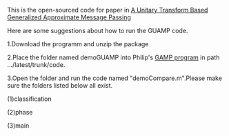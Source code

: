 This is the open-sourced code for paper in [A Unitary Transform Based Generalized Approximate Message Passing](https://arxiv.org/abs/2210.08861)


Here are some suggestions about how to run the GUAMP code.

1.Download the programm and unzip the package 

2.Place the folder named demoGUAMP into Philip's [GAMP program](https://sourceforge.net/projects/gampmatlab/) in path .../latest/trunk/code.

3.Open the folder and run the code named "demoCompare.m".Please make sure the folders listed below all exist.

(1)classification

(2)phase

(3)main


